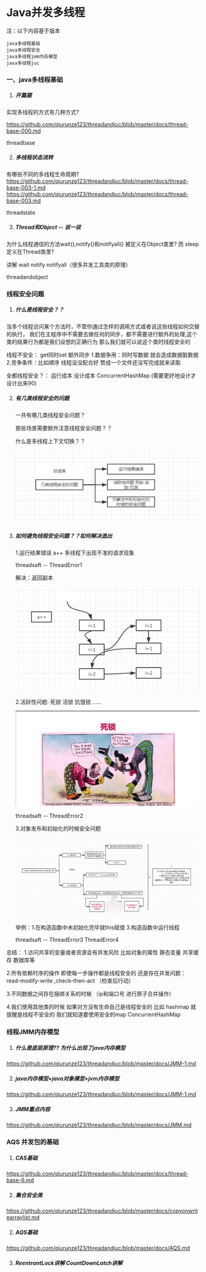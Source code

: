 # Java并发多线程

注：以下内容基于版本

```properties
java多线程基础
java多线程安全
java多线程jmm内存模型
java多线程juc
```



### 一、java多线程基础

1. ##### 开篇题

 实现多线程的方式有几种方式? 
 
 https://github.com/qiurunze123/threadandjuc/blob/master/docs/thread-base-000.md

 threadbase
 
2. ##### 多线程状态流转

 有哪些不同的多线程生命周期? 
 https://github.com/qiurunze123/threadandjuc/blob/master/docs/thread-base-003-1.md 
 https://github.com/qiurunze123/threadandjuc/blob/master/docs/thread-base-003.md
 
 threadstate

3. ##### Thread和Object -- 说一说
 
 为什么线程通信的方法wait(),notify()和notifyall() 被定义在Object类里? 而 sleep定义在Thread类里?
   
 讲解 wait notify notifyall（很多并发工具类的原理）
 
 threadandobject 
   
### 线程安全问题

1. ##### 什么是线程安全？？

 当多个线程访问某个方法时，不管你通过怎样的调用方式或者说这些线程如何交替的执行，
 我们在主程序中不需要去做任何的同步，都不需要进行额外的处理,这个类的结果行为都是我们设想的正确行为
 那么我们就可以说这个类时线程安全的
 
 线程不安全： get同时set 额外同步
 1.数据争用：同时写数据 就会造成数据脏数据
 2.竞争条件：比如顺序 线程没没配合好 赞成一个文件还没写完成就来读取
 
 全都线程安全？： 运行成本 设计成本 ConcurrentHashMap (需要更好地设计才设计出来90)

2. ##### 有几类线程安全的问题 
    
    一共有哪几类线程安全问题？
    
    那些场景需要额外注意线程安全问题？？
    
    什么是多线程上下文切换？？

   ![img](https://raw.githubusercontent.com/qiurunze123/imageall/master/threadsafe001.png)

3. ##### 如何避免线程安全问题？？如何解决逸出

   1.运行结果错误 a++ 多线程下出现不准的请求现象
   
   threadsaft -- ThreadError1
   
   解决：返回副本
   
   ![img](https://raw.githubusercontent.com/qiurunze123/imageall/master/threaderror1.png)
   
   2.活跃性问题: 死锁 活锁 饥饿锁 ......
   
   ![img](https://raw.githubusercontent.com/qiurunze123/imageall/master/threaderror2.png)
   
   threadsaft -- ThreadError2
       
   3.对象发布和初始化的时候安全问题

   ![img](https://raw.githubusercontent.com/qiurunze123/imageall/master/threadsafe002-1.png)

   举例：1.在构造函数中未初始化完毕就this赋值
        3.构造函数中运行线程
        
   threadsaft -- ThreadError3 ThreadError4

 总结： 1.访问共享的变量或者资源会有并发风险 比如对象的属性 静态变量 共享缓存 数据库等
 
 2.所有依赖时序的操作 即使每一步操作都是线程安全的 还是存在并发问题：read-modify-write ,check-then-act （检查后行动）
 
 3.不同数据之间存在捆绑关系的时候 （ip和端口号 进行原子合并操作）
 
 4.我们使用其他类的时候 如果对方没有生命自己是线程安全的  比如 hashmap 就提醒是线程不安全的 我们就知道要使用安全的map ConcurrentHashMap

### 线程JMM内存模型

  1. ##### 什么是底层原理?? 为什么出现了java内存模型
  
   https://github.com/qiurunze123/threadandjuc/blob/master/docs/JMM-1.md
   
  2. ##### java内存模型+java对象模型+jvm内存模型
   
   https://github.com/qiurunze123/threadandjuc/blob/master/docs/JMM-1.md

  3. ##### JMM重点内容
     
   https://github.com/qiurunze123/threadandjuc/blob/master/docs/JMM.md

### AQS 并发包的基础 

   1. ##### CAS基础 
   
   https://github.com/qiurunze123/threadandjuc/blob/master/docs/thread-base-6.md
   
   2. ##### 集合安全类
   
   https://github.com/qiurunze123/threadandjuc/blob/master/docs/copyonwritearraylist.md
   
   2. ##### AQS基础
   
   https://github.com/qiurunze123/threadandjuc/blob/master/docs/AQS.md

   3. ##### ReentrantLock讲解 CountDownLatch讲解
   

